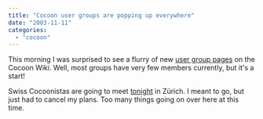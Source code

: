 ```yaml
---
title: "Cocoon user groups are popping up everywhere"
date: "2003-11-11"
categories: 
  - "cocoon"
---
```


This morning I was surprised to see a flurry of new [user group pages](http://wiki.cocoondev.org/Search.jsp?query=cocoonusergroup&Search=Find%21) on the Cocoon Wiki. Well, most groups have very few members currently, but it's a start!

Swiss Cocoonistas are going to meet [tonight](http://wiki.cocoondev.org/Wiki.jsp?page=CocoonUserGroupSwitzerland) in Zürich. I meant to go, but just had to cancel my plans. Too many things going on over here at this time.
